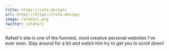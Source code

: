 ```yaml
---
title: https://rafa.design/
url: https://https://rafa.design/
image: rafahari.png
twitter: rafahari
---
```


Rafael's site is one of the funniest, most creative personal websites I've ever seen.
Stay around for a bit and watch him try to get you to scroll down!